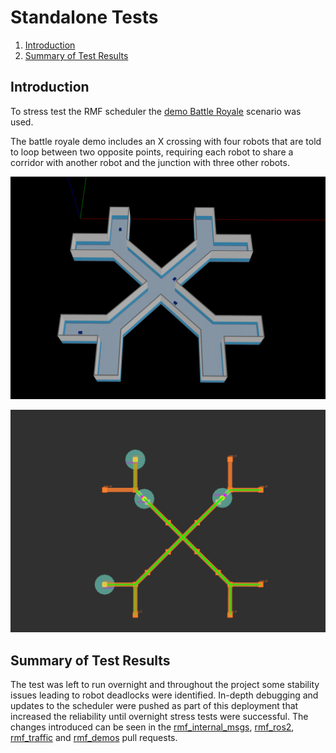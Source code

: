 # Standalone Tests
1. [Introduction](#introduction)
3. [Summary of Test Results](#summary)

## Introduction <a name="introduction"></a>
To stress test the RMF scheduler the [demo Battle Royale](https://github.com/open-rmf/rmf_demos/#battle-royale-scenario) scenario was used.

The battle royale demo includes an X crossing with four robots that are told to loop between two opposite points, requiring each robot to share a corridor with another robot and the junction with three other robots.

![battle_royale_gazebo](../images/battle_royale_gazebo.png)

![battle_royale_rviz](../images/battle_royale_rviz.png)

## Summary of Test Results <a name="summary"></a>

The test was left to run overnight and throughout the project some stability issues leading to robot deadlocks were identified. In-depth debugging and updates to the scheduler were pushed as part of this deployment that increased the reliability until overnight stress tests were successful. The changes introduced can be seen in the [rmf_internal_msgs](https://github.com/open-rmf/rmf_internal_msgs/pull/45), [rmf_ros2](https://github.com/open-rmf/rmf_ros2/pull/228), [rmf_traffic](https://github.com/open-rmf/rmf_traffic/pull/86) and [rmf_demos](https://github.com/open-rmf/rmf_demos/pull/157) pull requests.
